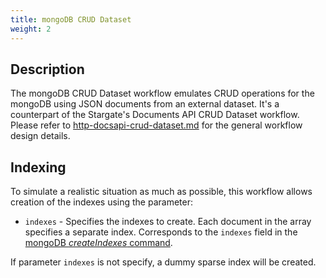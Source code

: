 ```yaml
---
title: mongoDB CRUD Dataset
weight: 2
---
```


## Description

The mongoDB CRUD Dataset workflow emulates CRUD operations for the mongoDB using JSON documents from an external dataset.
It's a counterpart of the Stargate's Documents API CRUD Dataset workflow.
Please refer to [http-docsapi-crud-dataset.md](../../../../../driver-http/src/main/resources/activities/documents-api/http-docsapi-crud-dataset.md) for the general workflow design details.

## Indexing

To simulate a realistic situation as much as possible, this workflow allows creation of the indexes using the parameter:

* `indexes` - Specifies the indexes to create. Each document in the array specifies a separate index. Corresponds to the `indexes` field in the [mongoDB *createIndexes* command](https://docs.mongodb.com/manual/reference/command/createIndexes/#mongodb-dbcommand-dbcmd.createIndexes).

If parameter `indexes` is not specify, a dummy sparse index will be created.
